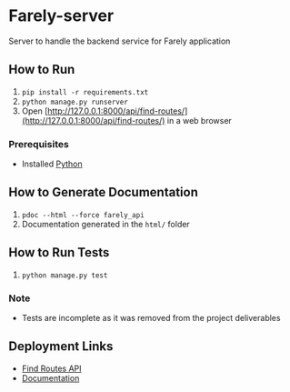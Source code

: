 # Farely-server
Server to handle the backend service for Farely application

## How to Run
1. `pip install -r requirements.txt`
2. `python manage.py runserver`
3. Open [http://127.0.0.1:8000/api/find-routes/](http://127.0.0.1:8000/api/find-routes/) in a web browser

### Prerequisites
- Installed [Python](https://www.python.org/)

## How to Generate Documentation
1. `pdoc --html --force farely_api`
2. Documentation generated in the `html/` folder

## How to Run Tests
1. `python manage.py test`

### Note
- Tests are incomplete as it was removed from the project deliverables

## Deployment Links
- [Find Routes API](https://rtkleong10-farely-server.herokuapp.com/api/find-routes/)
- [Documentation](https://rtkleong10-farely-server.herokuapp.com/docs/)